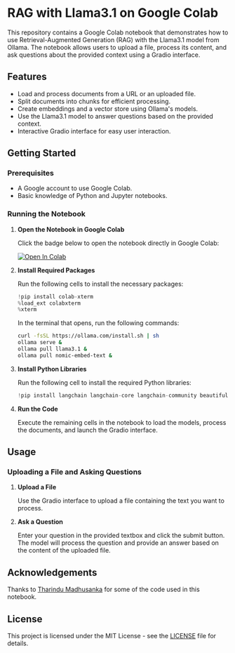 # RAG with Llama3.1 on Google Colab

This repository contains a Google Colab notebook that demonstrates how to use Retrieval-Augmented Generation (RAG) with the Llama3.1 model from Ollama. The notebook allows users to upload a file, process its content, and ask questions about the provided context using a Gradio interface.

## Features

- Load and process documents from a URL or an uploaded file.
- Split documents into chunks for efficient processing.
- Create embeddings and a vector store using Ollama's models.
- Use the Llama3.1 model to answer questions based on the provided context.
- Interactive Gradio interface for easy user interaction.

## Getting Started

### Prerequisites

- A Google account to use Google Colab.
- Basic knowledge of Python and Jupyter notebooks.

### Running the Notebook

1. **Open the Notebook in Google Colab**

   Click the badge below to open the notebook directly in Google Colab:

   [![Open In Colab](https://colab.research.google.com/assets/colab-badge.svg)](https://colab.research.google.com/github/mrodgers/ollama_rag_colab/blob/main/Testing_Ollama_RAG.ipynb)

2. **Install Required Packages**

   Run the following cells to install the necessary packages:

   ```python
   !pip install colab-xterm
   %load_ext colabxterm
   %xterm
   ```

   In the terminal that opens, run the following commands:

   ```bash
   curl -fsSL https://ollama.com/install.sh | sh
   ollama serve &
   ollama pull llama3.1 &
   ollama pull nomic-embed-text &
   ```

3. **Install Python Libraries**

   Run the following cell to install the required Python libraries:

   ```python
   !pip install langchain langchain-core langchain-community beautifulsoup4 chromadb gradio -q
   ```

4. **Run the Code**

   Execute the remaining cells in the notebook to load the models, process the documents, and launch the Gradio interface.

## Usage

### Uploading a File and Asking Questions

1. **Upload a File**

   Use the Gradio interface to upload a file containing the text you want to process.

2. **Ask a Question**

   Enter your question in the provided textbox and click the submit button. The model will process the question and provide an answer based on the content of the uploaded file.

## Acknowledgements

Thanks to [Tharindu Madhusanka](https://medium.com/@tharindumadhusanka99/llama3-rag-on-google-colab-73c43aa53281) for some of the code used in this notebook.

## License

This project is licensed under the MIT License - see the [LICENSE](LICENSE) file for details.
